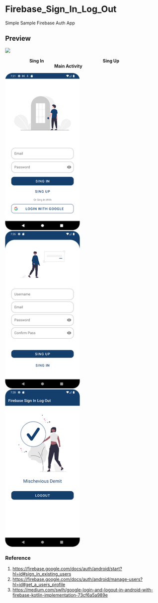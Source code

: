 # Firebase_Sign_In_Log_Out

Simple Sample Firebase Auth App

## Preview
<img src="https://github.com/RadRasyad/Firebase_Sign_In_Log_Out/blob/master/ss/sample.gif" width="240"> 


&emsp; &emsp;&emsp;&emsp;&emsp; **Sing In** 
&emsp;&emsp;&emsp;&emsp;&emsp;&emsp;&emsp;&emsp;&emsp;&emsp;&emsp;&emsp;&emsp; **Sing Up**  &emsp;&emsp;&emsp;&emsp;&emsp;&emsp;&emsp;&emsp;&emsp;&emsp;&emsp;  **Main Activity**

<img src="https://github.com/RadRasyad/Firebase_Sign_In_Log_Out/blob/master/ss/Sing%20In.png" width="240"> &nbsp;&nbsp;&nbsp;&nbsp;&nbsp;&nbsp;
<img src="https://github.com/RadRasyad/Firebase_Sign_In_Log_Out/blob/master/ss/SingUp.png" width="240"> &nbsp;&nbsp;&nbsp;&nbsp;&nbsp;&nbsp;
<img src="https://github.com/RadRasyad/Firebase_Sign_In_Log_Out/blob/master/ss/MainActivity.png" width="240">

### Reference

1. https://firebase.google.com/docs/auth/android/start?hl=id#sign_in_existing_users
2. https://firebase.google.com/docs/auth/android/manage-users?hl=id#get_a_users_profile
3. https://medium.com/swlh/google-login-and-logout-in-android-with-firebase-kotlin-implementation-73cf6a5a989e
